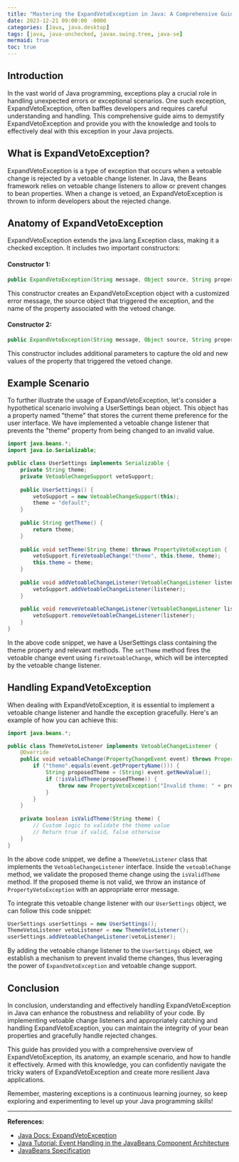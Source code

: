 ```yaml
---
title: "Mastering the ExpandVetoException in Java: A Comprehensive Guide"
date: 2023-12-21 09:00:00 -0000
categories: [Java, java.desktop]
tags: [java, java-unchecked, javax.swing.tree, java-se]
mermaid: true
toc: true
---
```


## Introduction
In the vast world of Java programming, exceptions play a crucial role in handling unexpected errors or exceptional scenarios. One such exception, ExpandVetoException, often baffles developers and requires careful understanding and handling. This comprehensive guide aims to demystify ExpandVetoException and provide you with the knowledge and tools to effectively deal with this exception in your Java projects.

## What is ExpandVetoException?
ExpandVetoException is a type of exception that occurs when a vetoable change is rejected by a vetoable change listener. In Java, the Beans framework relies on vetoable change listeners to allow or prevent changes to bean properties. When a change is vetoed, an ExpandVetoException is thrown to inform developers about the rejected change.

## Anatomy of ExpandVetoException
ExpandVetoException extends the java.lang.Exception class, making it a checked exception. It includes two important constructors:

#### Constructor 1:
```java
public ExpandVetoException(String message, Object source, String propertyName)
```
This constructor creates an ExpandVetoException object with a customized error message, the source object that triggered the exception, and the name of the property associated with the vetoed change.

#### Constructor 2:
```java
public ExpandVetoException(String message, Object source, String propertyName, Object oldValue, Object newValue)
```
This constructor includes additional parameters to capture the old and new values of the property that triggered the vetoed change.

## Example Scenario
To further illustrate the usage of ExpandVetoException, let's consider a hypothetical scenario involving a UserSettings bean object. This object has a property named "theme" that stores the current theme preference for the user interface. We have implemented a vetoable change listener that prevents the "theme" property from being changed to an invalid value.

```java
import java.beans.*;
import java.io.Serializable;

public class UserSettings implements Serializable {
    private String theme;
    private VetoableChangeSupport vetoSupport;
    
    public UserSettings() {
        vetoSupport = new VetoableChangeSupport(this);
        theme = "default";
    }
    
    public String getTheme() {
        return theme;
    }
    
    public void setTheme(String theme) throws PropertyVetoException {
        vetoSupport.fireVetoableChange("theme", this.theme, theme);
        this.theme = theme;
    }
    
    public void addVetoableChangeListener(VetoableChangeListener listener) {
        vetoSupport.addVetoableChangeListener(listener);
    }
    
    public void removeVetoableChangeListener(VetoableChangeListener listener) {
        vetoSupport.removeVetoableChangeListener(listener);
    }
}
```

In the above code snippet, we have a UserSettings class containing the theme property and relevant methods. The `setTheme` method fires the vetoable change event using `fireVetoableChange`, which will be intercepted by the vetoable change listener.

## Handling ExpandVetoException
When dealing with ExpandVetoException, it is essential to implement a vetoable change listener and handle the exception gracefully. Here's an example of how you can achieve this:

```java
import java.beans.*;

public class ThemeVetoListener implements VetoableChangeListener {
    @Override
    public void vetoableChange(PropertyChangeEvent event) throws PropertyVetoException {
        if ("theme".equals(event.getPropertyName())) {
            String proposedTheme = (String) event.getNewValue();
            if (!isValidTheme(proposedTheme)) {
                throw new PropertyVetoException("Invalid theme: " + proposedTheme, event);
            }
        }
    }
    
    private boolean isValidTheme(String theme) {
        // Custom logic to validate the theme value
        // Return true if valid, false otherwise
    }
}
```

In the above code snippet, we define a `ThemeVetoListener` class that implements the `VetoableChangeListener` interface. Inside the `vetoableChange` method, we validate the proposed theme change using the `isValidTheme` method. If the proposed theme is not valid, we throw an instance of `PropertyVetoException` with an appropriate error message.

To integrate this vetoable change listener with our `UserSettings` object, we can follow this code snippet:

```java
UserSettings userSettings = new UserSettings();
ThemeVetoListener vetoListener = new ThemeVetoListener();
userSettings.addVetoableChangeListener(vetoListener);
```

By adding the vetoable change listener to the `UserSettings` object, we establish a mechanism to prevent invalid theme changes, thus leveraging the power of `ExpandVetoException` and vetoable change support.

## Conclusion
In conclusion, understanding and effectively handling ExpandVetoException in Java can enhance the robustness and reliability of your code. By implementing vetoable change listeners and appropriately catching and handling ExpandVetoException, you can maintain the integrity of your bean properties and gracefully handle rejected changes.

This guide has provided you with a comprehensive overview of ExpandVetoException, its anatomy, an example scenario, and how to handle it effectively. Armed with this knowledge, you can confidently navigate the tricky waters of ExpandVetoException and create more resilient Java applications.

Remember, mastering exceptions is a continuous learning journey, so keep exploring and experimenting to level up your Java programming skills!

---

**References:**
- [Java Docs: ExpandVetoException](https://docs.oracle.com/en/java/javase/14/docs/api/java.beans/java/beans/ExpandVetoException.html)
- [Java Tutorial: Event Handling in the JavaBeans Component Architecture](https://docs.oracle.com/javase/tutorial/uiswing/events/index.html)
- [JavaBeans Specification](https://download.oracle.com/otndocs/jcp/7263-javabeans-1.01-fr-spec-oth-JSpec/)
